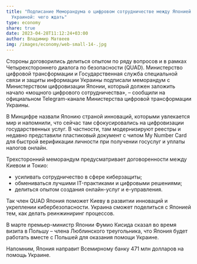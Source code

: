 ```yaml
---
title: "Подписание Меморандума о цифровом сотрудничестве между Японией и
  Украиной: чего ждать"
type: economy
share: true
date: 2023-04-28T11:12:24+03:00
author: Владимир Матвеев
img: /images/economy/web-small-14-.jpg
---
```

Стороны договорились делиться опытом по ряду вопросов и в рамках Четырехстороннего диалога по безопасности (QUAD). Министерство цифровой трансформации и Государственная служба специальной связи и защиты информации Украины подписали меморандум с Министерством цифровизации Японии, который должен заложить начало «мощного цифрового сотрудничества», – сообщили на официальном Telegram-канале Министерства цифровой трансформации Украины.

В Минцифре назвали Японию страной инноваций, которыми увлекается мир и напомнили, что сейчас там сфокусировались на цифровизации государственных услуг. В частности, там модернизируют реестры и недавно представили пластиковый документ с чипом My Number Card для быстрой верификации личности при получении госуслуг и уплаты налогов онлайн.

Трехсторонний меморандум предусматривает договоренности между Киевом и Токио:

* усиливать сотрудничество в сфере киберзащиты;
* обмениваться лучшими IT-практиками и цифровыми решениями;
* делиться опытом создания онлайн-услуг и е-управления.

Так член QUAD Япония поможет Киеву в развитии инноваций и укреплении кибербезопасности. Украина сможет поделиться с Японией тем, как делать реинжиниринг процессов.

В марте премьер-министр Японии Фумио Кисида сказал во время визита в Польшу – члена Люблинского треугольника, что Япония будет работать вместе с Польшей для оказания помощи Украине.

Напомним, Япония направит Всемирному банку 471 млн долларов на помощь Украине.